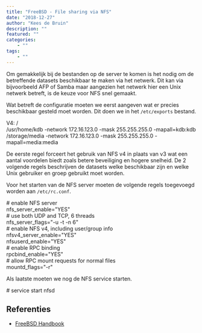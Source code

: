 ```yaml
---
title: "FreeBSD - File sharing via NFS"
date: "2018-12-27"
author: "Kees de Bruin"
description: ""
featured: ""
categories:
    - ""
tags:
    - ""
---
```


Om gemakkelijk bij de bestanden op de server te komen is het nodig om de betreffende datasets beschikbaar te maken via het netwerk. Dit kan via bijvoorbeeld AFP of Samba maar aangezien het netwerk hier een Unix netwerk betreft, is de keuze voor NFS snel gemaakt.

Wat betreft de configuratie moeten we eerst aangeven wat er precies beschikbaar gesteld moet worden. Dit doen we in het `/etc/exports` bestand.

V4: /  
/usr/home/kdb -network 172.16.123.0 -mask 255.255.255.0 -mapall=kdb:kdb  
/storage/media -network 172.16.123.0 -mask 255.255.255.0 -mapall=media:media  

De eerste regel forceert het gebruik van NFS v4 in plaats van v3 wat een aantal voordelen biedt zoals betere beveiliging en hogere snelheid. De 2 volgende regels beschrijven de datasets welke beschikbaar zijn en welke Unix gebruiker en groep gebruikt moet worden.

Voor het starten van de NFS server moeten de volgende regels toegevoegd worden aan `/etc/rc.conf`.

\# enable NFS server  
nfs\_server\_enable="YES"  
\# use both UDP and TCP, 6 threads  
nfs\_server\_flags="-u -t -n 6"  
\# enable NFS v4, including user/group info  
nfsv4\_server\_enable="YES"  
nfsuserd\_enable="YES"  
\# enable RPC binding  
rpcbind\_enable="YES"  
\# allow RPC mount requests for normal files  
mountd\_flags="-r"  

Als laatste moeten we nog de NFS service starten.

\# service start nfsd

## Referenties

- [FreeBSD Handbook](https://www.freebsd.org/doc/handbook/network-nfs.html)
